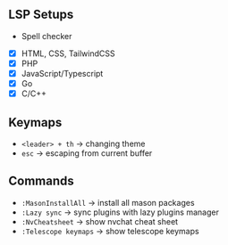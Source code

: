 ## LSP Setups 

-  Spell checker
-  [x] HTML, CSS, TailwindCSS
-  [x] PHP
-  [x] JavaScript/Typescript
-  [x] Go
-  [x] C/C++

## Keymaps 

- `<leader> + th` -> changing theme
- `esc` -> escaping from current buffer

## Commands

- `:MasonInstallAll` -> install all mason packages
- `:Lazy sync` -> sync plugins with lazy plugins manager
- `:NvCheatsheet` -> show nvchat cheat sheet
- `:Telescope keymaps` -> show telescope keymaps 

